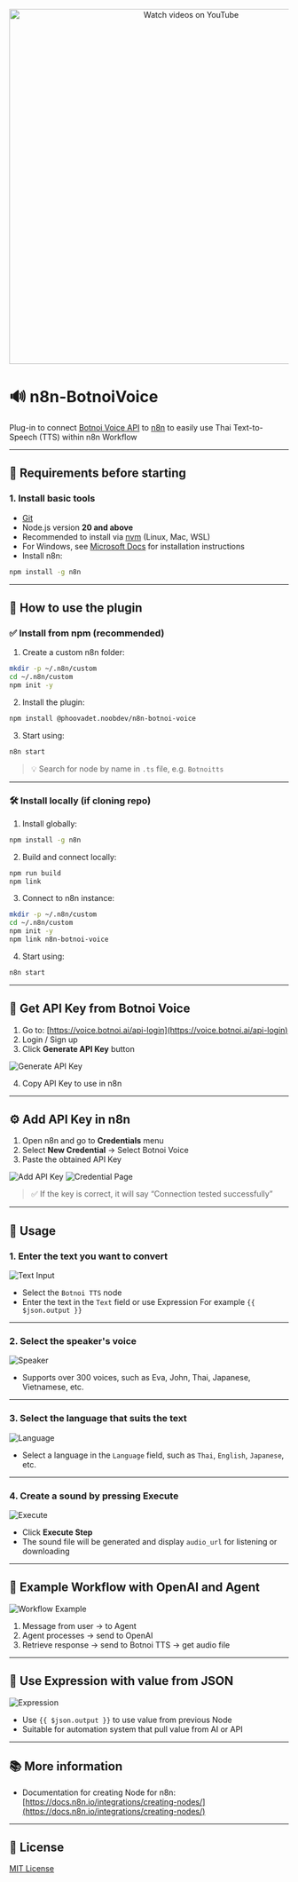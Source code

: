 <p align="center">
<a href="https://www.youtube.com/watch?v=HASUucNBM0w" target="_blank">
<img src="https://img.youtube.com/vi/HASUucNBM0w/0.jpg" alt="Watch videos on YouTube" width="640"/>
</a>
</p>

# 🔊 n8n-BotnoiVoice

Plug-in to connect [Botnoi Voice API](https://voice.botnoi.ai/api-login) to [n8n](https://n8n.io/) to easily use Thai Text-to-Speech (TTS) within n8n Workflow

---

## 📌 Requirements before starting

### 1. Install basic tools

- [Git](https://git-scm.com/downloads)
- Node.js version **20 and above**
- Recommended to install via [nvm](https://github.com/nvm-sh/nvm) (Linux, Mac, WSL)
- For Windows, see [Microsoft Docs](https://learn.microsoft.com/en-us/windows/dev-environment/javascript/nodejs-on-windows) for installation instructions
- Install n8n:

```bash
npm install -g n8n
````

---

## 🚀 How to use the plugin

### ✅ Install from npm (recommended)

1. Create a custom n8n folder:

```bash
mkdir -p ~/.n8n/custom
cd ~/.n8n/custom
npm init -y
```

2. Install the plugin:

```bash
npm install @phoovadet.noobdev/n8n-botnoi-voice
```

3. Start using:

```bash
n8n start
```

> 💡 Search for node by name in `.ts` file, e.g. `Botnoitts`

---

### 🛠️ Install locally (if cloning repo)

1. Install globally:

```bash
npm install -g n8n
```

2. Build and connect locally:

```bash
npm run build
npm link
```

3. Connect to n8n instance:

```bash
mkdir -p ~/.n8n/custom
cd ~/.n8n/custom
npm init -y
npm link n8n-botnoi-voice
```

4. Start using:

```bash
n8n start
```

---

## 🔐 Get API Key from Botnoi Voice

1. Go to: [https://voice.botnoi.ai/api-login](https://voice.botnoi.ai/api-login)
2. Login / Sign up
3. Click **Generate API Key** button

![Generate API Key](https://github.com/user-attachments/assets/53cae275-c947-49ac-aa5f-49c224914da9)

4. Copy API Key to use in n8n

---

## ⚙️ Add API Key in n8n

1. Open n8n and go to **Credentials** menu
2. Select **New Credential** → Select Botnoi Voice
3. Paste the obtained API Key

![Add API Key](https://github.com/user-attachments/assets/7ddb26c4-2241-420f-8212-5096e1e052c5)
![Credential Page](https://github.com/user-attachments/assets/2d5a905a-7f46-4447-a5fe-aa682a318621)

> ✅ If the key is correct, it will say “Connection tested successfully”

---

## 🧾 Usage

### 1. Enter the text you want to convert

![Text Input](https://github.com/user-attachments/assets/a20ee802-7ecb-4005-bc18-7ffe18e2ac92)

* Select the `Botnoi TTS` node
* Enter the text in the `Text` field or use Expression For example `{{ $json.output }}`

---

### 2. Select the speaker's voice

![Speaker](https://github.com/user-attachments/assets/1628e724-a7c6-4f76-a203-dad037eca3a4)

* Supports over 300 voices, such as Eva, John, Thai, Japanese, Vietnamese, etc.

---

### 3. Select the language that suits the text

![Language](https://github.com/user-attachments/assets/8fb5380f-f4b2-48cf-89f6-03d77e8679d4)

* Select a language in the `Language` field, such as `Thai`, `English`, `Japanese`, etc.

---

### 4. Create a sound by pressing Execute

![Execute](https://github.com/user-attachments/assets/06ecb4b4-cd85-45a2-b99e-6db17f63f443)

* Click **Execute Step**
* The sound file will be generated and display `audio_url` for listening or downloading

---

## 🤖 Example Workflow with OpenAI and Agent

![Workflow Example](https://github.com/user-attachments/assets/940067f7-8240-41af-9582-22692509733f)

1. Message from user → to Agent
2. Agent processes → send to OpenAI
3. Retrieve response → send to Botnoi TTS → get audio file

---

## 🧠 Use Expression with value from JSON

![Expression](https://github.com/user-attachments/assets/0e7cac89-cd77-42da-bea9-e979cb021bb4)

* Use `{{ $json.output }}` to use value from previous Node
* Suitable for automation system that pull value from AI or API

---

## 📚 More information

* Documentation for creating Node for n8n: 
[https://docs.n8n.io/integrations/creating-nodes/](https://docs.n8n.io/integrations/creating-nodes/)

---

## 📝 License

[MIT License](https://github.com/n8n-io/n8n-nodes-starter/blob/master/LICENSE.md)
